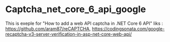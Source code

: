 # Captcha_net_core_6_api_google
This is exeple for "How to add a web API captcha in .NET Core 6 API"
liks : https://github.com/aram87/reCAPTCHA, https://codingsonata.com/google-recaptcha-v3-server-verification-in-asp-net-core-web-api/
